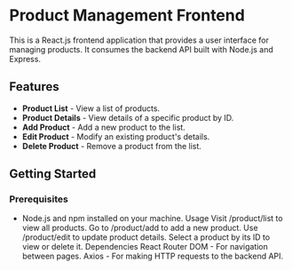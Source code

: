 # Product Management Frontend

This is a React.js frontend application that provides a user interface for managing products. It consumes the backend API built with Node.js and Express.

## Features

- **Product List** - View a list of products.
- **Product Details** - View details of a specific product by ID.
- **Add Product** - Add a new product to the list.
- **Edit Product** - Modify an existing product's details.
- **Delete Product** - Remove a product from the list.

## Getting Started

### Prerequisites

- Node.js and npm installed on your machine.
Usage
Visit /product/list to view all products.
Go to /product/add to add a new product.
Use /product/edit to update product details.
Select a product by its ID to view or delete it.
Dependencies
React Router DOM - For navigation between pages.
Axios - For making HTTP requests to the backend API.
